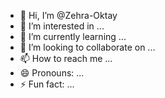 - 👋 Hi, I’m @Zehra-Oktay
- 👀 I’m interested in ...
- 🌱 I’m currently learning ...
- 💞️ I’m looking to collaborate on ...
- 📫 How to reach me ...
- 😄 Pronouns: ...
- ⚡ Fun fact: ...

<!---
Zehra-Oktay/Zehra-Oktay is a ✨ special ✨ repository because its `README.md` (this file) appears on your GitHub profile.
You can click the Preview link to take a look at your changes.
--->
